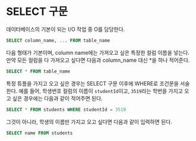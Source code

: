 # SELECT 구문
데이터베이스의 기본이 되는 I/O 작업 중 O를 담당한다.

```sql
SELECT column_name, ... FROM table_name
```

다음 형태가 기본이며, column name에는 가져오고 싶은 특정한 컬럼 이름을 넣는다. 만약 모든 컬럼을 다 가져오고 싶다면 다음과 column_name 대신 *을 하나 적어준다.

```sql
SELECT * FROM table_name
```

특정 튜플을 가지고 오고 싶은 경우는 SELECT 구문 이후에 WHERE로 조건문을 서술한다. 예를 들어, 학생번호 컬럼의 이름이 `studentId`이고, `3519`라는 학번을 가지고 오고 싶은 경우에는 다음과 같이 적어주면 된다.

```sql
SELECT * FROM students WHERE studentId = 3519
```

그것이 아니라, 학생의 이름만 가지고 오고 싶다면 다음과 같이 입력하면 된다.

```sql
SELECT name FROM students
```


